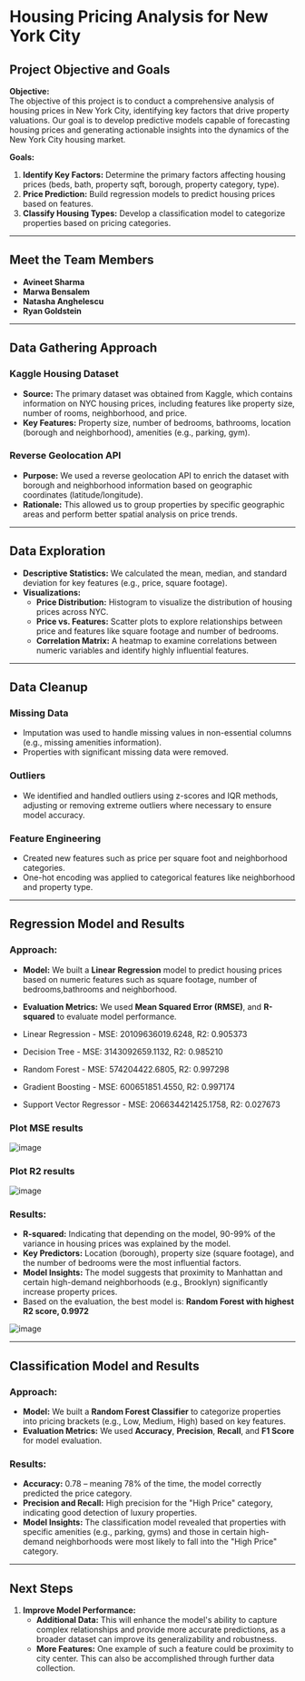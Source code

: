 # Housing Pricing Analysis for New York City

## Project Objective and Goals
**Objective:**  
The objective of this project is to conduct a comprehensive analysis of housing prices in New York City, identifying key factors that drive property valuations. Our goal is to develop predictive models capable of forecasting housing prices and generating actionable insights into the dynamics of the New York City housing market.

**Goals:**  
1. **Identify Key Factors:** Determine the primary factors affecting housing prices (beds, bath, property sqft, borough, property category,	type).
2. **Price Prediction:** Build regression models to predict housing prices based on features.
3. **Classify Housing Types:** Develop a classification model to categorize properties based on pricing categories.

---

## Meet the Team Members

- **Avineet Sharma**   
- **Marwa Bensalem** 
- **Natasha Anghelescu** 
- **Ryan Goldstein** 

---

## Data Gathering Approach

### **Kaggle Housing Dataset**
- **Source:** The primary dataset was obtained from Kaggle, which contains information on NYC housing prices, including features like property size, number of rooms, neighborhood, and price.
- **Key Features:** Property size, number of bedrooms, bathrooms, location (borough and neighborhood), amenities (e.g., parking, gym).

### **Reverse Geolocation API**
- **Purpose:** We used a reverse geolocation API to enrich the dataset with borough and neighborhood information based on geographic coordinates (latitude/longitude).
- **Rationale:** This allowed us to group properties by specific geographic areas and perform better spatial analysis on price trends.

---

## Data Exploration

- **Descriptive Statistics:** We calculated the mean, median, and standard deviation for key features (e.g., price, square footage).
- **Visualizations:**
  - **Price Distribution:** Histogram to visualize the distribution of housing prices across NYC.
  - **Price vs. Features:** Scatter plots to explore relationships between price and features like square footage and number of bedrooms.
  - **Correlation Matrix:** A heatmap to examine correlations between numeric variables and identify highly influential features.

---

## Data Cleanup

### **Missing Data**
- Imputation was used to handle missing values in non-essential columns (e.g., missing amenities information).
- Properties with significant missing data were removed.

### **Outliers**
- We identified and handled outliers using z-scores and IQR methods, adjusting or removing extreme outliers where necessary to ensure model accuracy.

### **Feature Engineering**
- Created new features such as price per square foot and neighborhood categories.
- One-hot encoding was applied to categorical features like neighborhood and property type.

---

## Regression Model and Results

### **Approach:**
- **Model:** We built a **Linear Regression** model to predict housing prices based on numeric features such as square footage, number of bedrooms,bathrooms and neighborhood.
- **Evaluation Metrics:** We used **Mean Squared Error (RMSE)**, and **R-squared** to evaluate model performance.

- Linear Regression         - MSE: 20109636019.6248, R2: 0.905373
- Decision Tree             - MSE: 3143092659.1132, R2: 0.985210
- Random Forest             - MSE: 574204422.6805, R2: 0.997298
- Gradient Boosting         - MSE: 600651851.4550, R2: 0.997174
- Support Vector Regressor  - MSE: 206634421425.1758, R2: 0.027673
  

### **Plot MSE results**
  
![image](https://github.com/user-attachments/assets/cab768cf-a573-4527-835a-f218b48b7fe7)




### **Plot R2 results**

![image](https://github.com/user-attachments/assets/b48181b0-9b55-48f8-bc03-e2519f0d8fa7)




### **Results:**
- **R-squared:** Indicating that depending on the model, 90-99%  of the variance in housing prices was explained by the model.
- **Key Predictors:** Location (borough), property size (square footage), and the number of bedrooms were the most influential factors.
- **Model Insights:** The model suggests that proximity to Manhattan and certain high-demand neighborhoods (e.g., Brooklyn) significantly increase property prices.
- Based on the evaluation, the best model is: **Random Forest with highest R2 score, 0.9972**

![image](https://github.com/user-attachments/assets/f860a37c-216c-46b0-95b8-2d75cfebb126)


---

## Classification Model and Results

### **Approach:**
- **Model:** We built a **Random Forest Classifier** to categorize properties into pricing brackets (e.g., Low, Medium, High) based on key features.
- **Evaluation Metrics:** We used **Accuracy**, **Precision**, **Recall**, and **F1 Score** for model evaluation.

### **Results:**
- **Accuracy:** 0.78 – meaning 78% of the time, the model correctly predicted the price category.
- **Precision and Recall:** High precision for the "High Price" category, indicating good detection of luxury properties.
- **Model Insights:** The classification model revealed that properties with specific amenities (e.g., parking, gyms) and those in certain high-demand neighborhoods were most likely to fall into the "High Price" category.

---

## Next Steps

1. **Improve Model Performance:**
   - **Additional Data:** This will enhance the model's ability to capture complex relationships and provide more accurate predictions, as a broader dataset can improve its generalizability and robustness.
   - **More Features:** One example of such a feature could be proximity to city center. This can also be accomplished through further data collection.

